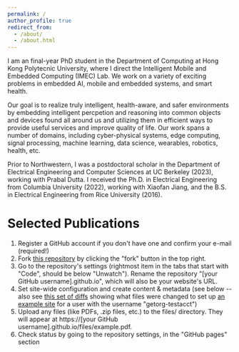 ```yaml
---
permalink: /
author_profile: true
redirect_from: 
  - /about/
  - /about.html
---
```





I am an final-year PhD student in the Department of Computing at Hong Kong Polytecnic University, where I direct the Intelligent Mobile and Embedded Computing (IMEC) Lab. We work on a variety of exciting problems in embedded AI, mobile and embedded systems, and smart health.

Our goal is to realize truly intelligent, health-aware, and safer environments by embedding intelligent percpetion and reasoning into common objects and devices found all around us and utilizing them in efficient ways to provide useful services and improve quality of life. Our work spans a number of domains, including cyber-physical systems, edge computing, signal processing, machine learning, data science, wearables, robotics, health, etc.

Prior to Northwestern, I was a postdoctoral scholar in the Department of Electrical Engineering and Computer Sciences at UC Berkeley (2023), working with Prabal Dutta. I received the Ph.D. in Electrical Engineering from Columbia University (2022), working with Xiaofan Jiang, and the B.S. in Electrical Engineering from Rice University (2016).





Selected Publications
======
1. Register a GitHub account if you don't have one and confirm your e-mail (required!)
1. Fork [this repository](https://github.com/academicpages/academicpages.github.io) by clicking the "fork" button in the top right. 
1. Go to the repository's settings (rightmost item in the tabs that start with "Code", should be below "Unwatch"). Rename the repository "[your GitHub username].github.io", which will also be your website's URL.
1. Set site-wide configuration and create content & metadata (see below -- also see [this set of diffs](http://archive.is/3TPas) showing what files were changed to set up [an example site](https://getorg-testacct.github.io) for a user with the username "getorg-testacct")
1. Upload any files (like PDFs, .zip files, etc.) to the files/ directory. They will appear at https://[your GitHub username].github.io/files/example.pdf.  
1. Check status by going to the repository settings, in the "GitHub pages" section

